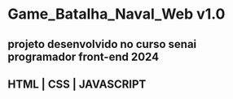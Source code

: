 # Game_Batalha_Naval_Web v1.0
<h2>projeto desenvolvido no curso senai programador front-end 2024</h2>
<h2>HTML | CSS | JAVASCRIPT</h2>


